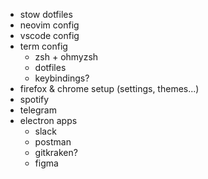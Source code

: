 - stow dotfiles
- neovim config
- vscode config
- term config
  - zsh + ohmyzsh
  - dotfiles
  - keybindings?
- firefox & chrome setup (settings, themes...)
- spotify
- telegram
- electron apps
  - slack
  - postman
  - gitkraken?
  - figma
